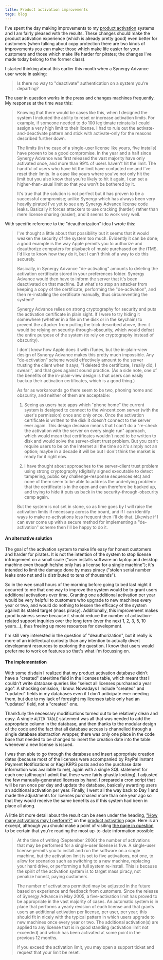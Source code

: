 ```yaml
---
title: Product activation improvements
tags: blog
---
```


I've spent the day making improvements to my [product activation](http://www.wincent.com/a/support/activation/) systems and I am fairly pleased with the results. These changes should make the product activation experience (which is already pretty good) even better for customers (when talking about copy protection there are two kinds of improvements you can make: those which make life easier for your customers and those which make life harder for pirates; the changes I've made today belong to the former class).

I started thinking about this earlier this month when a Synergy Advance user wrote in asking:

> Is there no way to "deactivate" authentication on a system you're departing?

The user in question works in the press and changes machines frequently. My response at the time was this:

> Knowing that there would be cases like this, when I designed the system I included the ability to reset or increase activation limits. For example, if someone needed to do 100 legitimate reinstalls I could assign a very high limit to their license. I had to rule out the activate-and-deactivate pattern and stick with activate-only for the reasons described further down.
>
> The limits (in the case of a single-user license like yours, five installs) have proven to be a good compromise. In the year and a half since Synergy Advance was first released the vast majority have only activated once, and more than 99% of users haven't hit the limit. The handful of users who have hit the limit have contacted me and I've reset their limits. In a case like yours where you've not only hit the limit but you also know that you're likely to hit it again, I can set a higher-than-usual limit so that you won't be bothered by it.
>
> It's true that the solution is not perfect but it has proven to be a successful compromise; unlike Synergy which has always been very heavily pirated I've yet to see any Synergy Advance license code leaks. Basically it forces attackers to use cracking (harder) rather than mere license sharing (easier), and it seems to work very well.

With specific reference to the "deauthorization" idea I wrote this:

> I've thought a little about that possibility but it seems that it would weaken the security of the system too much. Evidently it can be done; a good example is the way Apple permits you to authorize and deauthorize computers for playback of music purchased on the iTMS. I'd like to know how they do it, but I can't think of a way to do this securely.
>
> Basically, in Synergy Advance "de-activating" amounts to deleting the activation certificate stored in your preferences folder. Synergy Advance would then have to inform the server that it's been deactivated on that machine. But what's to stop an attacker from keeping a copy of the certificate, performing the "de-activation", and then re-installing the certificate manually, thus circumventing the system?
>
> Synergy Advance relies on strong cryptography for security and puts the activation certificate in plain sight. If I were to try hiding it somewhere (whether in a file on the disk or in the keychain) to prevent the attacker from pulling the trick described above, then it would be relying on security-through-obscurity, which would defeat the entire purpose of the system (to rely on cryptography instead of obscurity).
>
> I don't know how Apple does it with iTunes, but the in-plain-view design of Synergy Advance makes this pretty much impossible. Any "de-activation" scheme would effectively amount to the server trusting the client when it says, "I deleted the certificate, I really did, I swear!", and that goes against sound practice. (As a side note, one of the benefits of the in-plain-view design is that users can easily backup their activation certificates, which is a good thing.)
>
> As far as workarounds go there seem to be two, phoning home and obscurity, and neither of them are acceptable:
>
> 1. Seeing as users hate apps which "phone home" the current system is designed to connect to the wincent.com server (with the user's permission) once and only once. Once the activation certificate is written to the disk it doesn't connect to the server ever again. This design decision means that I can't do a "re-check the activation with the server on every single run" approach, which would mean that certificates wouldn't need to be written to disk and would solve the server-client trust problem. But you can't require users to be on the Internet all the time so it's simply not an option; maybe in a decade it will be but I don't think the market is ready for it right now.
>
> 2. I have thought about approaches to the server-client trust problem using strong cryptography (digitally signed executable to detect tampering, public key challenge-response sequences etc) and none of them seem to be able to address the underlying problem: that the certificate is in the open and can therefore be backed up, and trying to hide it puts us back in the security-through-obscurity camp again.
>
> But the system is not set in stone, so as time goes by I will raise the activation limits if necessary across the board, and if I can identify ways to make re-activations less frequent then I'll do that. Likewise if I can ever come up with a secure method for implementing a "de-activation" scheme then I'll be happy to do it.

#### An alternative solution

The goal of the activation system to make life easy for honest customers and harder for pirates. It is not the intention of the system to stop license infringement on a small scale ("user installs software on laptop and desktop machine even though he/she only has a license for a single machine"); it's intended to limit the damage done by mass piracy ("stolen serial number leaks onto net and is distributed to tens of thousands").

So in the wee small hours of the morning before going to bed last night it occurred to me that one way to improve the system would be to grant users additional activations over time. Granting one additional activation per year would be very helpful to customers who upgrade to new machines every year or two, and would do nothing to lessen the efficacy of the system against its stated target (mass piracy). Additionally, this improvement makes good business sense because it should reduce the number of activation-related support inquiries over the long term (over the next 1, 2, 3, 5, 10 years...), thus freeing up more resources for development.

I'm still very interested in the question of "deauthorization", but it really is more of an intellectual curiosity than any intention to actually divert development resources to exploring the question. I know that users would prefer me to work on features so that's what I'm focussing on.

#### The implementation

With some disdain I realized that my product activation database didn't have a "created" date/time field in the licenses table, which meant that I couldn't write database queries like "select all licenses purchased a year ago". A shocking omission, I know. Nowadays I include "created" and "updated" fields in my databases even if I don't anticipate ever needing them, but due to my lack of foresight my licenses table only had an "updated" field, not a "created" one.

Thankfully the necessary modifications turned out to be relatively clean and easy. A single `ALTER TABLE` statement was all that was needed to add the appropriate column in the database, and then thanks to the modular design of the code and the fact that all database access is channelled through a single database abstraction wrapper, there was only one place in the code base that needed to be changed to insert the creation date into the table whenever a new license is issued.

I was then able to go through the database and insert appropriate creation dates (because most of the licenses were accompanied by PayPal Instant Payment Notifications or Kagi KRPS posts and so the purchase date information was available to me), again with a single SQL statement for each one (although I admit that these were fairly ghastly looking). I adjusted the few manually-generated licenses by hand. I prepared a cron script that will be run once per day and update the database, basically awarding users an additional activation per year. Finally, I went all the way back to Day 1 and made the adjustments for licenses purchased more than one year ago so that they would receive the same benefits as if this system had been in place all along.

A little bit more detail about the result can be seen under the heading, ["How many activations may I perform?"](http://www.wincent.com/a/support/activation/#limits) on the [product activation](http://www.wincent.com/a/support/activation/) page. Here is an excerpt, although you should make a point of visiting [the page in question](http://www.wincent.com/a/support/activation/#limits) to be certain that you're reading the most up-to-date information possible:

> At the time of writing (September 2006) the number of activations that may be performed for a single-user license is five. A single-user license permits you to install and run the software on a single machine, but the activation limit is set to five activations, not one, to allow for scenarios such as switching to a new machine, replacing your hard drive, or performing a full system re-install. This is because the spirit of the activation system is to target mass piracy, not penalize honest, paying customers.
>
> The number of activations permitted may be adjusted in the future based on experience and feedback from customers. Since the release of Synergy Advance in May 2005, a five-activation limit has proved to be appropriate in the vast majority of cases. An automatic system is in place that performs a yearly revision of each license and that grants users an additional activation per license, per user, per year; this should fit in nicely with the typical pattern in which users upgrade to new machines once every year or two. The additional activation(s) are applied to any license that is in good standing (activation limit not exceeded) and which has been activated at some point in the previous 12 months.
>
> If you exceed the activation limit, you may open a support ticket and request that your limit be reset.
